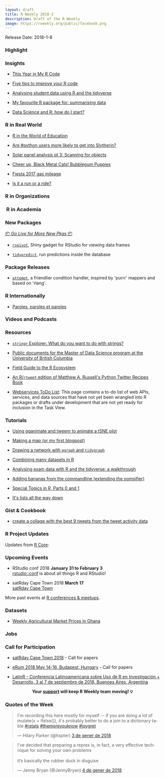 ```yaml
---
layout: draft
title: R Weekly 2018-2
description: Draft of the R Weekly
image: https://rweekly.org/public/facebook.png
---
```


Release Date: 2018-1-8

###  Highlight



### Insights

+ [This Year in My R Code](http://json.blog/2017/12/this-year-in-my-r-code/)

+ [Five tips to improve your R code](https://drsimonj.svbtle.com/five-simple-tricks-to-improve-your-r-code)

+ [Analysing student data using R and the tidyverse](https://gregrs-uk.github.io/2017-12-27/analysing-student-data-R-tidyverse/)

+ [My favourite R package for: summarising data](https://dabblingwithdata.wordpress.com/2018/01/02/my-favourite-r-package-for-summarising-data/)

+ [Data Science and R: how do I start?](https://medium.com/@kierisi/data-science-and-r-how-do-i-start-7a87426e103e)

### R in Real World

+ [R in the World of Education](https://eringrand.github.io/education-data/)

+ [Are #python users more likely to get into Slytherin?](http://www.masalmon.eu/2018/01/01/sortinghat/)

+ [Solar panel analysis pt 3: Scanning for objects](https://www.jeroenboeye.com/blog/solar-panel-analysis-pt-3-scanning-for-objects/)

+ [Cheer up, Black Metal Cats! Bubblegum Puppies](http://www.masalmon.eu/2018/01/04/bubblegumpuppies/)

+ [Fiesta 2017 gas mileage ](https://aosmith.rbind.io/2018/01/03/fiesta-2017-gas-mileage/)

+ [Is it a run or a ride?](https://shug3502.github.io/blog/RStravaAnalysis)

###  R in Organizations



###  R in Academia



###  New Packages

<p class="added-hostname"><a href="https://rweekly.org/live" target="_blank" class="externalLink">📦 <i>Go Live for More New Pkgs</i> 📦</a></p>

+ [`rspivot`](https://ryantimpe.github.io/rspivot/), Shiny gadget for RStudio for viewing data frames

+ [`tidypredict`](http://tidypredict.netlify.com/), run predictions inside the database 

### Package Releases

+ [`attempt`](http://colinfay.me/attempt-cran/), a friendlier condition handler, inspired by 'purrr' mappers and based on 'rlang'.

###  R Internationally

+ [Paroles, paroles et paroles](https://mtmx.github.io/blog/paroles_chansonfr/)



###  Videos and Podcasts




###  Resources

+ [`stringr` Explorer: What do you want to do with strings?](http://www.onceupondata.com/2017/12/31/stringr-explorer/)

+ [Public documents for the Master of Data Science program at the University of British Columbia](https://github.com/ubc-mds/public)

+ [Field Guide to the R Ecosystem](http://fg2re.sellorm.com/)

+ [ An R/`rtweet` edition of Matthew A. Russell's Python Twitter Recipes Book ](https://github.com/hrbrmstr/21-recipes)

+ [Webservices ToDo List](https://github.com/ropensci/webservices/wiki/ToDo): This page contains a to-do list of web APIs, services, and data sources that have not yet been wrangled into R packages or drafts under development that are not yet ready for inclusion in the Task View.

###  Tutorials

+ [Using gganimate and tweenr to animate a tSNE plot](https://hypercompetent.github.io/post/gganimate-tweenr-tsne-plot/)

+ [Making a map (or my first blogpost)](http://emmavestesson.netlify.com/2018/01/maps/)

+ [Drawing a network with `ggraph` and `tidygraph`](https://nxskok.github.io/blog/2017/12/30/drawing-a-network-with-ggraph-and-tidygraph/)

+ [Combining many datasets in R ](https://aosmith.rbind.io/2017/12/31/many-datasets/)

+ [Analysing exam data with R and the tidyverse: a walkthrough](https://gregrs-uk.github.io/2017-12-27/analysing-exam-data-R-tidyverse-walkthrough/)

+ [Adding bananas from the commandline (extending the oomsifier)](http://rmhogervorst.nl/cleancode/blog/2017/12/29/extending-the-oomsifyer-cmdline.html)

+ [Special Topics in R, Parts 0 and 1](https://johnlray.github.io/2018/01/02/election_tracker_i.html)

+ [It's lists all the way down](http://www.brodrigues.co/blog/2018-01-03-lists_all_the_way/)

<!--<div class="post-more-begin"></div><div class="post-more-end"></div>-->

### Gist & Cookbook

+ [create a collage with the best 9 tweets from the tweet activity data](https://gist.github.com/jeanmanguy/6eca222604d0eeb99fbaf3d3894e4b4b)

###  R Project Updates

Updates from [R Core](http://developer.r-project.org/blosxom.cgi/R-devel/NEWS):






###  Upcoming Events

+ RStudio conf 2018 **January 31 to February 3** <br />
[rstudio::conf](https://www.rstudio.com/conference/) is about all things R and RStudio!

+ satRday Cape Town 2018 **March 17** <br />
[satRday Cape Town](http://capetown2018.satrdays.org/)

<!-- + R/Finance 2018 **June 1 and 2** <br />
[Applied Finance with R](http://www.rinfinance.com).

+ [CascadiaRConf](https://cascadiarconf.com/) **June 2, 2018**
Portland, OR, US

+ [7eme Rencontres R](https://r2018-rennes.sciencesconf.org/)  **5 & 6 July 2018** <br />
Rennes - Agrocampus

+ useR! 2018 **July 10, 2018** <br />
The annual useR! conference is the main meeting of the international R user and developer community. -->

More past events at [R conferences & meetups](https://conf.rweekly.org).

### Datasets

+ [Weekly Agricultural Market Prices in Ghana](https://github.com/DavidQuartey/Weekly-Agric-Market-Prices)

### Jobs



###  Call for Participation

+ [satRday Cape Town 2018](http://capetown2018.satrdays.org/#callforpapers) - Call for papers

+ [eRum 2018 May 14-16, Budapest, Hungary](http://2018.erum.io/#cfp) - Call for papers

+ [LatinR - Conferencia Latinoamericana sobre Uso de R en Investigación + Desarrollo, 3 al 7 de septiembre de 2018, Buenoes Aires, Argentina](http://47jaiio.sadio.org.ar/index.php?q=node/125)

<p class="hide-support added-hostname support-rweekly" style="text-align: center;font-weight: bold;">Your <a class="non-visited externalLink" href="https://www.patreon.com/rweekly" onclick="pas(this)">support</a> will keep R Weekly team moving! 💡</p>

###  Quotes of the Week

<blockquote class="twitter-tweet" data-lang="ca"><p lang="en" dir="ltr">I&#39;m recording this here mostly for myself -- if you are doing a lot of mutate(x = ifelse()), it&#39;s probably better to do a join to a dictionary table <a href="https://twitter.com/hashtag/rstats?src=hash&amp;ref_src=twsrc%5Etfw">#rstats</a> <a href="https://twitter.com/hashtag/themoreyouknow?src=hash&amp;ref_src=twsrc%5Etfw">#themoreyouknow</a> <a href="https://twitter.com/hashtag/joygret?src=hash&amp;ref_src=twsrc%5Etfw">#joygret</a></p>&mdash; Hilary Parker (@hspter) <a href="https://twitter.com/hspter/status/948646331677118465?ref_src=twsrc%5Etfw">3 de gener de 2018</a></blockquote>

<blockquote class="twitter-tweet" data-lang="ca"><p lang="en" dir="ltr">I’ve decided that preparing a reprex is, in fact, a very effective technique for solving your own problems<br><br>it’s basically the rubber duck in disguise</p>&mdash; Jenny Bryan (@JennyBryan) <a href="https://twitter.com/JennyBryan/status/948971918266281985?ref_src=twsrc%5Etfw">4 de gener de 2018</a></blockquote>


